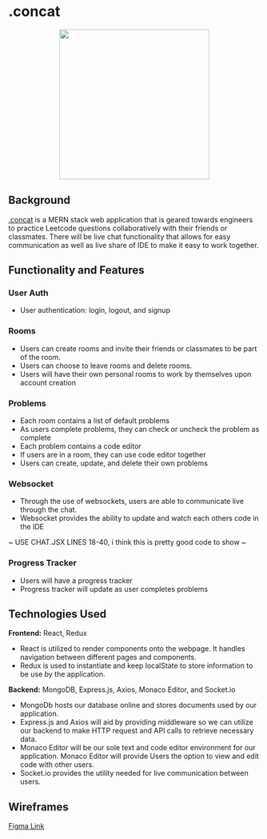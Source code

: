 # .concat
<p align="center">
  <img width="300" height="300" src="https://github.com/jzhou45/.concat/blob/main/frontend/src/assets/images/concat_logo.png">
</p>

## Background 

[.concat](https://concat-mern.herokuapp.com) is a MERN stack web application that is geared towards engineers to practice Leetcode questions collaboratively with their friends or classmates. There will be live chat functionality that allows for easy communication as well as live share of IDE to make it easy to work together.                                      
## Functionality and Features

### User Auth 
  - User authentication: login, logout, and signup
  
### Rooms 
  - Users can create rooms and invite their friends or classmates to be part of the room. 
  - Users can choose to leave rooms and delete rooms.
  - Users will have their own personal rooms to work by themselves upon account creation
[]()

### Problems
  - Each room contains a list of default problems
  - As users complete problems, they can check or uncheck the problem as complete
  - Each problem contains a code editor
  - If users are in a room, they can use code editor together
  - Users can create, update, and delete their own problems
[]()


### Websocket
  - Through the use of websockets, users are able to communicate live through the chat.
  - Websocket provides the ability to update and watch each others code in the IDE
  
~ USE CHAT.JSX LINES 18-40, i think this is pretty good code to show ~
[]()

### Progress Tracker
  - Users will have a progress tracker
  - Progress tracker will update as user completes problems
[]()

## Technologies Used

**Frontend:** React, Redux

- React is utilized to render components onto the webpage. It handles navigation between different pages and components.
- Redux is used to instantiate and keep localState to store information to be use by the application.

**Backend:** MongoDB, Express.js, Axios, Monaco Editor, and Socket.io

- MongoDb hosts our database online and stores documents used by our application.
- Express.js and Axios will aid by providing middleware so we can utilize our backend to make HTTP request and API calls to retrieve necessary data.
- Monaco Editor will be our sole text and code editor environment for our application. Monaco Editor will provide Users the option to view and edit code with other users.
- Socket.io provides the utility needed for live communication between users.

## Wireframes
[Figma Link](https://www.figma.com/file/LxU7q48cAq6uXADcnfOyKs/.concat)                                 
                                     
